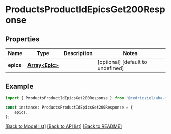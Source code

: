# ProductsProductIdEpicsGet200Response


## Properties

Name | Type | Description | Notes
------------ | ------------- | ------------- | -------------
**epics** | [**Array&lt;Epic&gt;**](Epic.md) |  | [optional] [default to undefined]

## Example

```typescript
import { ProductsProductIdEpicsGet200Response } from '@cedricziel/aha-js';

const instance: ProductsProductIdEpicsGet200Response = {
    epics,
};
```

[[Back to Model list]](../README.md#documentation-for-models) [[Back to API list]](../README.md#documentation-for-api-endpoints) [[Back to README]](../README.md)
